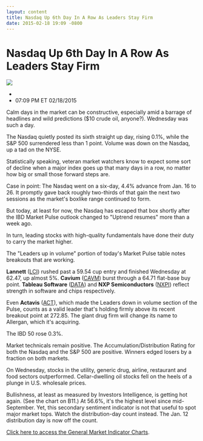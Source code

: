 ```yaml
---
layout: content
title: Nasdaq Up 6th Day In A Row As Leaders Stay Firm
date: 2015-02-18 19:09 -0800
---
```



Nasdaq Up 6th Day In A Row As Leaders Stay Firm
================================================


![](https://www.investors.com/wp-content/uploads/ibd-migrated-images/MPv_150219_635598703840420503.png)

* 
* 07:09 PM ET 02/18/2015





Calm days in the market can be constructive, especially amid a barrage of headlines and wild predictions ($10 crude oil, anyone?). Wednesday was such a day.


The Nasdaq quietly posted its sixth straight up day, rising 0.1%, while the S&P 500 surrendered less than 1 point. Volume was down on the Nasdaq, up a tad on the NYSE.


Statistically speaking, veteran market watchers know to expect some sort of decline when a major index goes up that many days in a row, no matter how big or small those forward steps are.


Case in point: The Nasdaq went on a six-day, 4.4% advance from Jan. 16 to 26. It promptly gave back roughly two-thirds of that gain the next two sessions as the market's boxlike range continued to form.


But today, at least for now, the Nasdaq has escaped that box shortly after the IBD Market Pulse outlook changed to "Uptrend resumes" more than a week ago.


In turn, leading stocks with high-quality fundamentals have done their duty to carry the market higher.


The "Leaders up in volume" portion of today's Market Pulse table notes breakouts that are working.


**Lannett** ([LCI](https://research.investors.com/quote.aspx?symbol=LCI)) rushed past a 59.54 cup entry and finished Wednesday at 62.47, up almost 5%. **Cavium** ([CAVM](https://research.investors.com/quote.aspx?symbol=CAVM)) burst through a 64.71 flat-base buy point. **Tableau Software** ([DATA](https://research.investors.com/quote.aspx?symbol=DATA)) and **NXP Semiconductors** ([NXPI](https://research.investors.com/quote.aspx?symbol=NXPI)) reflect strength in software and chips respectively.


Even **Actavis** ([ACT](https://research.investors.com/quote.aspx?symbol=ACT)), which made the Leaders down in volume section of the Pulse, counts as a valid leader that's holding firmly above its recent breakout point at 272.85. The giant drug firm will change its name to Allergan, which it's acquiring.


The IBD 50 rose 0.3%.


Market technicals remain positive. The Accumulation/Distribution Rating for both the Nasdaq and the S&P 500 are positive. Winners edged losers by a fraction on both markets.


On Wednesday, stocks in the utility, generic drug, airline, restaurant and food sectors outperformed. Cellar-dwelling oil stocks fell on the heels of a plunge in U.S. wholesale prices.


Bullishness, at least as measured by Investors Intelligence, is getting hot again. (See the chart on B11.) At 56.6%, it's the highest level since mid-September. Yet, this secondary sentiment indicator is not that useful to spot major market tops. Watch the distribution-day count instead. The Jan. 12 distribution day is now off the count.


[Click here to access the General Market Indicator Charts](https://www.investors.com/pdf/GMI_021915.pdf).





